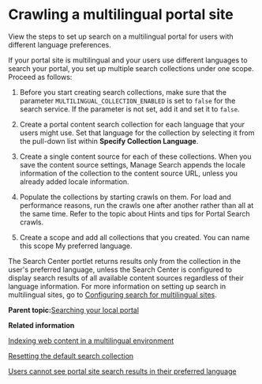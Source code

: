 # Crawling a multilingual portal site

View the steps to set up search on a multilingual portal for users with different language preferences.

If your portal site is multilingual and your users use different languages to search your portal, you set up multiple search collections under one scope. Proceed as follows:

1.  Before you start creating search collections, make sure that the parameter `MULTILINGUAL_COLLECTION_ENABLED` is set to `false` for the search service. If the parameter is not set, add it and set it to `false`.

2.  Create a portal content search collection for each language that your users might use. Set that language for the collection by selecting it from the pull-down list within **Specify Collection Language**.

3.  Create a single content source for each of these collections. When you save the content source settings, Manage Search appends the locale information of the collection to the content source URL, unless you already added locale information.

4.  Populate the collections by starting crawls on them. For load and performance reasons, run the crawls one after another rather than all at the same time. Refer to the topic about Hints and tips for Portal Search crawls.

5.  Create a scope and add all collections that you created. You can name this scope My preferred language.


The Search Center portlet returns results only from the collection in the user's preferred language, unless the Search Center is configured to display search results of all available content sources regardless of their language information. For more information on setting up search in multilingual sites, go to [Configuring search for multilingual sites](config_search_multi.md).

**Parent topic:**[Searching your local portal](../admin-system/srclocportal.md)

**Related information**  


[Indexing web content in a multilingual environment](../wcm/wcm_dev_search_portal_multi.md)

[Resetting the default search collection](../admin-system/srtcrtprtlstecllc.md)

[Users cannot see portal site search results in their preferred language](../admin-system/srrhinttips_no_lang.md)

